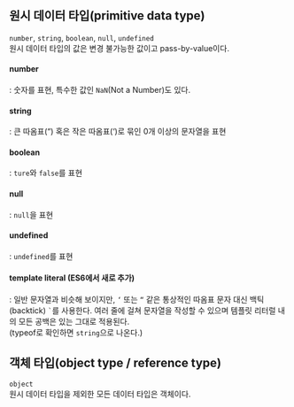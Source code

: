 ## 원시 데이터 타입(primitive data type)

`number`, `string`,  `boolean`, `null`, `undefined`  
원시 데이터 타입의 값은 변경 불가능한 값이고 pass-by-value이다.

#### number

: 숫자를 표현, 특수한 값인 `NaN`(Not a Number)도 있다.

#### string

: 큰 따옴표(“) 혹은 작은 따옴표(‘)로 묶인 0개 이상의 문자열을 표현

#### boolean  
: `ture`와 `false`를 표현

#### null 
: `null`을 표현

#### undefined 
: `undefined`를 표현

#### template literal (ES6에서 새로 추가)
: 일반 문자열과 비슷해 보이지만, `‘` 또는 `“` 같은 통상적인 따옴표 문자 대신 백틱(backtick) `` ` ``를 사용한다. 여러 줄에 걸쳐 문자열을 작성할 수 있으며 템플릿 리터럴 내의 모든 공백은 있는 그대로 적용된다.  
(typeof로 확인하면 `string`으로 나온다.)



## 객체 타입(object type / reference type)

`object`  
원시 데이터 타입을 제외한 모든 데이터 타입은 객체이다.
